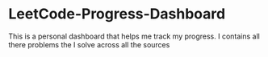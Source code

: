 # LeetCode-Progress-Dashboard
This is a personal dashboard that helps me track my progress. I contains all there problems the I solve across all the sources
